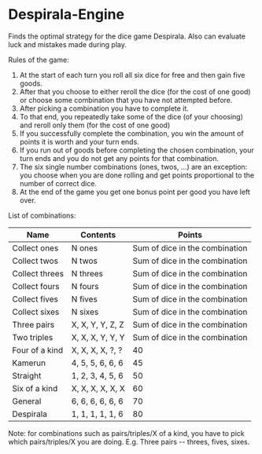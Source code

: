 # Despirala-Engine

Finds the optimal strategy for the dice game Despirala.
Also can evaluate luck and mistakes made during play.

Rules of the game:

1. At the start of each turn you roll all six dice for free and then gain five goods.
2. After that you choose to either reroll the dice (for the cost of one good) or choose some combination that you have not attempted before.
3. After picking a combination you have to complete it.
4. To that end, you repeatedly take some of the dice (of your choosing) and reroll only them (for the cost of one good)
5. If you successfully complete the combination, you win the amount of points it is worth and your turn ends.
6. If you run out of goods before completing the chosen combination, your turn ends and you do not get any points for that combination.
7. The six single number combinations (ones, twos, ...) are an exception: you choose when you are done rolling and get points proportional to the number of correct dice.
8. At the end of the game you get one bonus point per good you have left over.

List of combinations:

| Name | Contents | Points |
| ---- | ---- | ---- |
| Collect ones | N ones | Sum of dice in the combination |
| Collect twos | N twos | Sum of dice in the combination |
| Collect threes | N threes | Sum of dice in the combination |
| Collect fours | N fours | Sum of dice in the combination |
| Collect fives | N fives | Sum of dice in the combination |
| Collect sixes | N sixes | Sum of dice in the combination |
| Three pairs | X, X, Y, Y, Z, Z | Sum of dice in the combination |
| Two triples | X, X, X, Y, Y, Y | Sum of dice in the combination |
| Four of a kind | X, X, X, X, ?, ? | 40 |
| Kamerun | 4, 5, 5, 6, 6, 6 | 45 |
| Straight | 1, 2, 3, 4, 5, 6 | 50 |
| Six of a kind | X, X, X, X, X, X | 60 |
| General | 6, 6, 6, 6, 6, 6 | 70 |
| Despirala | 1, 1, 1, 1, 1, 6 | 80 |

Note: for combinations such as pairs/triples/X of a kind, you have to pick which pairs/triples/X you are doing.
E.g. Three pairs -- threes, fives, sixes.

